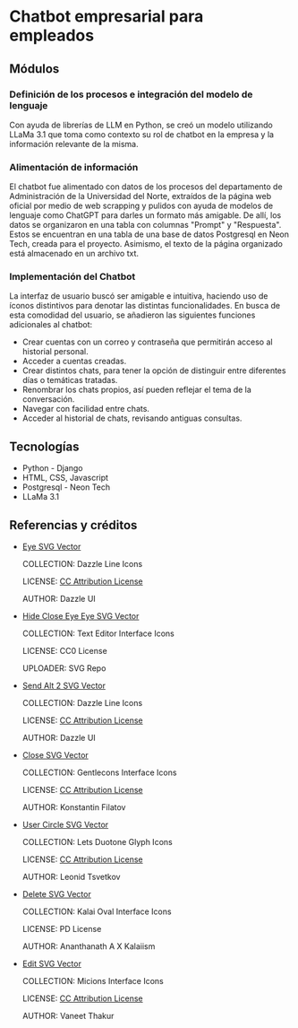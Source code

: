 # Chatbot empresarial para empleados

## Módulos

### Definición de los procesos e integración del modelo de lenguaje
Con ayuda de librerías de LLM en Python, se creó un modelo utilizando LLaMa 3.1 que toma como contexto su rol de chatbot en la empresa y la información relevante de la misma.

### Alimentación de información
El chatbot fue alimentado con datos de los procesos del departamento de Administración de la Universidad del Norte, extraídos de la página web oficial por medio de web scrapping y pulidos con ayuda de modelos de lenguaje como ChatGPT para darles un formato más amigable. De allí, los datos se organizaron en una tabla con columnas "Prompt" y "Respuesta". Estos se encuentran en una tabla de una base de datos Postgresql en Neon Tech, creada para el proyecto. Asimismo, el texto de la página organizado está almacenado en un archivo txt.

### Implementación del Chatbot
La interfaz de usuario buscó ser amigable e intuitiva, haciendo uso de íconos distintivos para denotar las distintas funcionalidades. En busca de esta comodidad del usuario, se añadieron las siguientes funciones adicionales al chatbot:
- Crear cuentas con un correo y contraseña que permitirán acceso al historial personal.
- Acceder a cuentas creadas.
- Crear distintos chats, para tener la opción de distinguir entre diferentes días o temáticas tratadas.
- Renombrar los chats propios, así pueden reflejar el tema de la conversación.
- Navegar con facilidad entre chats.
- Acceder al historial de chats, revisando antiguas consultas.

## Tecnologías
- Python - Django
- HTML, CSS, Javascript
- Postgresql - Neon Tech
- LLaMa 3.1

## Referencias y créditos

- [Eye SVG Vector](https://www.svgrepo.com/svg/532493/eye)

  COLLECTION: Dazzle Line Icons

  LICENSE: [CC Attribution License](https://www.svgrepo.com/page/licensing/#CC%20Attribution)

  AUTHOR: Dazzle UI

- [Hide Close Eye Eye SVG Vector](https://www.svgrepo.com/svg/436161/hide-close-eye-eye)

  COLLECTION: Text Editor Interface Icons

  LICENSE: CC0 License

  UPLOADER: SVG Repo

- [Send Alt 2 SVG Vector](https://www.svgrepo.com/svg/533314/send-alt-2)

  COLLECTION: Dazzle Line Icons

  LICENSE: [CC Attribution License](https://www.svgrepo.com/page/licensing/#CC%20Attribution)

  AUTHOR: Dazzle UI

- [Close SVG Vector](https://www.svgrepo.com/svg/521564/close)

  COLLECTION: Gentlecons Interface Icons

  LICENSE: [CC Attribution License](https://www.svgrepo.com/page/licensing/#CC%20Attribution)

  AUTHOR: Konstantin Filatov

- [User Circle SVG Vector](https://www.svgrepo.com/svg/457782/user-cicrle)

  COLLECTION: Lets Duotone Glyph Icons
		
  LICENSE: [CC Attribution License](https://www.svgrepo.com/page/licensing/#CC%20Attribution)
		
  AUTHOR: Leonid Tsvetkov

- [Delete SVG Vector](https://www.svgrepo.com/svg/502614/delete)

  COLLECTION: Kalai Oval Interface Icons

  LICENSE: PD License

  AUTHOR: Ananthanath A X Kalaiism

- [Edit SVG Vector](https://www.svgrepo.com/svg/513824/edit)

  COLLECTION: Micions Interface Icons

  LICENSE: [CC Attribution License](https://www.svgrepo.com/page/licensing/#CC%20Attribution)

  AUTHOR: Vaneet Thakur
